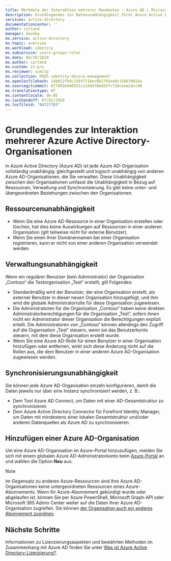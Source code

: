 ```yaml
---
title: Merkmale der Interaktion mehrerer Mandanten – Azure AD | Microsoft-Dokumentation
description: Grundlegendes zur Datenunabhängigkeit Ihrer Azure Active Directory-Organisationen
services: active-directory
documentationcenter: ''
author: curtand
manager: daveba
ms.service: active-directory
ms.topic: overview
ms.workload: identity
ms.subservice: users-groups-roles
ms.date: 04/29/2020
ms.author: curtand
ms.custom: it-pro
ms.reviewer: sumitp
ms.collection: M365-identity-device-management
ms.openlocfilehash: 1db812fb9c1503771bec0b1795ee8c15bb70014a
ms.sourcegitcommit: 877491bd46921c11dd478bd25fc718ceee2dcc08
ms.translationtype: HT
ms.contentlocale: de-DE
ms.lasthandoff: 07/02/2020
ms.locfileid: "84727703"
---
```

# <a name="understand-how-multiple-azure-active-directory-organizations-interact"></a>Grundlegendes zur Interaktion mehrerer Azure Active Directory-Organisationen

In Azure Active Directory (Azure AD) ist jede Azure AD-Organisation vollständig unabhängig: gleichgestellt und logisch unabhängig von anderen Azure AD-Organisationen, die Sie verwalten. Diese Unabhängigkeit zwischen den Organisationen umfasst die Unabhängigkeit in Bezug auf Ressourcen, Verwaltung und Synchronisierung. Es gibt keine unter- und übergeordneten Beziehungen zwischen den Organisationen.

## <a name="resource-independence"></a>Ressourcenunabhängigkeit

* Wenn Sie eine Azure AD-Ressource in einer Organisation erstellen oder löschen, hat dies keine Auswirkungen auf Ressourcen in einer anderen Organisation (gilt teilweise nicht für externe Benutzer).
* Wenn Sie einen Ihrer Domänennamen bei einer Organisation registrieren, kann er nicht von einer anderen Organisation verwendet werden.

## <a name="administrative-independence"></a>Verwaltungsunabhängigkeit

Wenn ein regulärer Benutzer (kein Administrator) der Organisation „Contoso“ die Testorganisation „Test“ erstellt, gilt Folgendes:

* Standardmäßig wird der Benutzer, der eine Organisation erstellt, als externer Benutzer in dieser neuen Organisation hinzugefügt, und ihm wird die globale Administratorrolle für diese Organisation zugewiesen.
* Die Administratoren für die Organisation „Contoso“ haben keine direkten Administratorberechtigungen für die Organisation „Test“, sofern ihnen nicht ein Administrator dieser Organisation die Berechtigungen explizit erteilt. Die Administratoren von „Contoso“ können allerdings den Zugriff auf die Organisation „Test“ steuern, wenn sie das Benutzerkonto steuern, mit dem diese Organisation erstellt wurde.
* Wenn Sie eine Azure AD-Rolle für einen Benutzer in einer Organisation hinzufügen oder entfernen, wirkt sich diese Änderung nicht auf die Rollen aus, die dem Benutzer in einer anderen Azure AD-Organisation zugewiesen werden.

## <a name="synchronization-independence"></a>Synchronisierungsunabhängigkeit

Sie können jede Azure AD-Organisation einzeln konfigurieren, damit die Daten jeweils nur über eine Instanz synchronisiert werden, z. B.:

* Dem Tool Azure AD Connect, um Daten mit einer AD-Gesamtstruktur zu synchronisieren
* Dem Azure Active Directory Connector für Forefront Identity Manager, um Daten mit mindestens einer lokalen Gesamtstruktur und/oder anderen Datenquellen als Azure AD zu synchronisieren.

## <a name="add-an-azure-ad-organization"></a>Hinzufügen einer Azure AD-Organisation

Um eine Azure AD-Organisation im Azure-Portal hinzuzufügen, melden Sie sich mit einem globalen Azure AD-Administratorkonto beim [Azure-Portal](https://portal.azure.com) an und wählen die Option **Neu** aus.

> [!NOTE]
> Im Gegensatz zu anderen Azure-Ressourcen sind Ihre Azure AD-Organisationen keine untergeordneten Ressourcen eines Azure-Abonnements. Wenn Ihr Azure-Abonnement gekündigt wurde oder abgelaufen ist, können Sie per Azure PowerShell, Microsoft Graph-API oder Microsoft 365 Admin Center weiter auf die Daten Ihrer Azure AD-Organisation zugreifen. Sie können [der Organisation auch ein anderes Abonnement zuordnen](../fundamentals/active-directory-how-subscriptions-associated-directory.md).
>

## <a name="next-steps"></a>Nächste Schritte

Informationen zu Lizenzierungsaspekten und bewährten Methoden im Zusammenhang mit Azure AD finden Sie unter [Was ist Azure Active Directory-Lizenzierung?](../fundamentals/active-directory-licensing-whatis-azure-portal.md).
